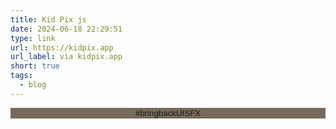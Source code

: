 ```yaml
---
title: Kid Pix js
date: 2024-06-18 22:29:51
type: link
url: https://kidpix.app
url_label: via kidpix.app
short: true
tags:
  - blog
---
```


<script src="https://cdn.jsdelivr.net/npm/canvas-confetti@1.4.0/dist/confetti.browser.min.js"></script>

<style>
 #hashtagContainer {
  width: 100%;
  text-align: center;
 }

 #hashtagButton {
  background: #776a5a;
  border: none;
  width: 100%;
  color: currentColor;
  text-align: center;
  justify-content: center;
 }
</style>

<div id="hashtagContainer">
  <button id="hashtagButton" onclick="popConfetti(event)">#bringbackUISFX</button>
</div>

<script>
 document.querySelector('.kidpix-lives #hashtagButton').addEventListener('click', function() {
  var audio = document.querySelector('.kidpix-lives #oopsSound');
  audio.play();
 });

 var images = document.querySelectorAll('.kidpix-lives img');
 for (var i = 0; i < images.length; i++) {
  images[i].addEventListener('click', function() {
   var audio = document.querySelector('.kidpix-lives #stampSound');
   audio.play();
  });
 }

 function popConfetti(event) {
  // Get the button's bounding rectangle
  var rect = event.target.getBoundingClientRect();
  // Calculate the origin for the confetti
  var originX = (rect.left + rect.width / 2) / window.innerWidth;
  var originY = (rect.top + rect.height / 2) / window.innerHeight;

  // Fire the confetti
  confetti({
   particleCount: 100,
   spread: 70,
   origin: { x: originX, y: originY }
  });
 }
</script>
